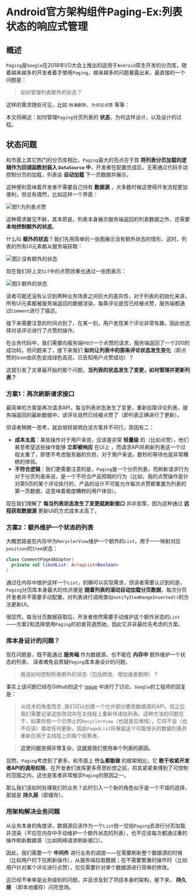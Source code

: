 # Android官方架构组件Paging-Ex:列表状态的响应式管理

## 概述

`Paging`是`Google`在2018年I/O大会上推出的适用于`Android`原生开发的分页库，随着越来越多的开发者着手使用`Paging`，越来越多的问题暴露出来，最直接的一个问题是：

> 如何管理列表额外的状态？

这样的需求随处可见，比如 `侧滑删除`、`为评论点赞` 等等：

本文将阐述：如何管理`Paging`分页列表的 **状态**，为何这样设计，以及设计的过程。

## 状态问题

和市面上其它热门的分页库相比，`Paging`最大的亮点在于其 **将列表分页加载的逻辑作为回调函数封装入 `DataSource` 中**，开发者在配置完成后，无需通过代码手动控制分页的加载，列表会 **自动加载** 下一页数据并展示。

这种便利意味着开发者不需要自己持有 **数据源** ，大多数时候这使得开发流程更加便利，但总有偶然，比如这样一个界面：

![图1:为列表点赞]()

这种需求屡见不鲜，其本质是，列表本身展示服务端返回的列表数据之外，还需要 **本地控制额外的状态**。

什么叫 **额外的状态** ? 我们先用简单的一张图展示没有额外状态的情形，这时，列表的所有UI元素都从服务端获取：

![图2:没有额外的状态]()

现在我们将上文`Gif`中的点赞效果也通过一张图表示：

![图3:额外的状态]()

读者可能还没有认识到两种业务场景之间巨大的差异性，对于列表的初始化来讲，所有UI元素都被服务端返回的数据渲染，每条评论是否已经被点赞，服务端都通过`Comment`进行了描述。

接下来需要注意的时间点到了，在某一刻，用户发现某个评论非常有趣，因此他选择对该评论进行了点赞的操作。

在业务代码中，我们需要向服务端`POST`一个点赞的请求，服务端返回了一个200的成功码，但问题来了，接下来我们 **如何让列表中的那条评论状态发生变化**（即点赞的icon由灰色变成绿色高亮，已告知用户点赞成功）？

这就引发了文章最开始的那个问题，**当列表的状态发生了变更，如何管理并更新列表？**

### 方案1：再次刷新请求接口

最简单的方案是再次请求API，每当列表状态发生了变更，重新拉取评论列表，服务端返回的最新数据中，该评论自然已经被点赞了（即列表正确进行了更新）。

但读者稍微一思考，就会很轻易明白该方案并不可行，原因有二：

* **成本太高**：某些操作对于用户来说，应该是非常 **轻量级** 的（比如点赞），他们甚至希望这些操作能够 **立即被响应** 在UI上 ，而请求API并刷新列表这一个过程太重了，即使不考虑服务器的负担，对于用户来说，数秒的等待也是非常糟糕的体验。  
* **不符合逻辑**：我们更需要注意的是，`Paging`是一个分页列表，而刷新请求行为对于分页列表来说，是一个不符合产品预期的行为（比如，我的点赞操作是针对第5页的某个评论执行的，产品的设计不可能允许每次点赞都重置为列表的第一页数据，这意味着极度糟糕的用户体验）。

现在我们理解了 **每当列表状态发生了变更就刷新接口** 并非良策，因为这种通过 **远程获取数据源** 更新UI的方式成本太高了。

### 方案2：额外维护一个状态的列表

大概思路是在内存中为`RecyclerView`维护一个额外的`List`，用于一一映射对应`position`的`Item`状态：

```Kotlin
class CommentPagedAdapter(
  private val likedList: ArrayList<Boolean>
)
```

通过在内存中维护这样一个`List`，的确可以实现需求，但读者需要认识到的是，`Paging`分页库本身最大的优点便是 **随着列表的滚动自动加载分页数据**，每次分页开发者并不需要手动配置，对列表进行调用类似`notifyItemRangeInserted()`的方法更新UI。

很显然，每当分页数据获取后，开发者依然需要手动维护这个额外状态的`List`——方案2和选择使用`Paging`的初衷背道而驰，因此它并非最优先考虑的方案。

### 库本身设计的问题？

现在问题是，既不能通过 **服务端** 作为数据源，也不能在 **内存中** 额外维护一个状态的列表， 读者难免会质疑`Paging`库本身设计的问题。

> 我该如何控制列表额外的状态（包括修改、增加或者删除）？

事实上该问题已经在Github的这个 [issue](https://github.com/googlesamples/android-architecture-components/issues/281)  中进行了讨论，`Google`的工程师的回复是：

> 从技术的角度而言 ,我们可以创建一个允许部分更改数据源的API，但之后我们需要记录这些改动并在主线程上重新传递给列表。这种方法的问题在于，如果你有一个已停止的`RecyclerView`（也就是后堆栈），它将不会（也不应该）接收任何更新，因此`PagedList`将保留这个可能很长的数据列表并重新应用于主线程上的每个观察者。

> **这使问题变得非常复杂，这就是我们使用单个列表的原因。**

显然，`Paging`考虑到了更多，和市面上 **什么都能做** 的框架相比，它 **敢于收紧开发者API的调用权限**，在开发者们发挥更多奇思妙想之前，将其紧紧束缚到了可控制的范围之内，这也是笔者非常推崇`Paging`的原因之一。

 那么我们该如何处理我们的业务？此时引入一个新的角色似乎是一个不错的选择，那就是 **持久层**（即缓存）。

### 用架构解决业务问题

从业务本身的角度讲，数据源应该作为一个`List`统一交给`Paging`去进行分页加载并渲染（不应在内存中手动维护一个额外状态的列表），也不应该每次都通过重的操作刷新数据源（比如网络请求刷新接口）。

因此，我们需要一个 **中间件** 进行业务的调度——在需要刷新整个数据源的时候（比如用户的下拉刷新操作），从服务端拉取数据；在不需要繁重的操作时（比如用户针对某个评论进行点赞），仅仅需要针对单个数据源进行简单的修改。

这已经不单单是业务级别的问题，并且涉及到了项目本身的架构，接下来， **持久层** （即本地缓存）闪亮登场。
